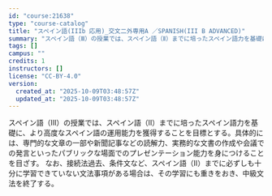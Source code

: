 ```yaml
---
id: "course:21638"
type: "course-catalog"
title: "スペイン語(IIIb 応用)_交文二外専用A ／SPANISH(III B ADVANCED)"
summary: "スペイン語（Ⅲ）の授業では、スペイン語（Ⅱ）までに培ったスペイン語力を基礎に、より高度なスペイン語の運用能力を獲得することを目標とする。具体的には、専門的な文章の一部や新聞記事などの読解力、実務的な文書の作成や会議での発言といったパブリック…"
tags: []
campus: ""
credits: 1
instructors: []
license: "CC-BY-4.0"
version:
  created_at: "2025-10-09T03:48:57Z"
  updated_at: "2025-10-09T03:48:57Z"
---
```

スペイン語（Ⅲ）の授業では、スペイン語（Ⅱ）までに培ったスペイン語力を基礎に、より高度なスペイン語の運用能力を獲得することを目標とする。具体的には、専門的な文章の一部や新聞記事などの読解力、実務的な文書の作成や会議での発言といったパブリックな場面でのプレゼンテーション能力を身につけることを目ざす。 なお、接続法過去、条件文など、スペイン語（Ⅱ）までに必ずしも十分に学習できていない文法事項がある場合は、その学習にも重きをおき、中級文法を終了する。
